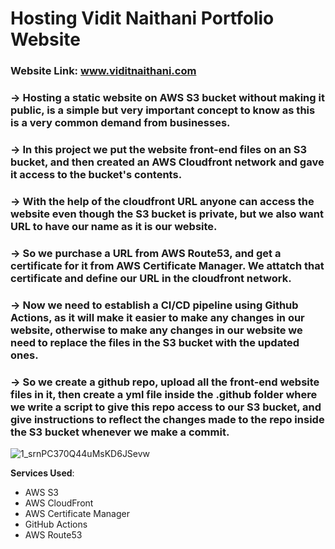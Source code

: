 # Hosting Vidit Naithani Portfolio Website 

### Website Link: www.viditnaithani.com

### -> Hosting a static website on AWS S3 bucket without making it public, is a simple but very important concept to know as this is a very common demand from businesses.
### -> In this project we put the website front-end files on an S3 bucket, and then created an AWS Cloudfront network and gave it access to the bucket's contents.
### -> With the help of the cloudfront URL anyone can access the website even though the S3 bucket is private, but we also want URL to have our name as it is our website.
### -> So we purchase a URL from AWS Route53, and get a certificate for it from AWS Certificate Manager. We attatch that certificate and define our URL in the cloudfront network.
### -> Now we need to establish a CI/CD pipeline using Github Actions, as it will make it easier to make any changes in our website, otherwise to make any changes in our website we need to replace the files in the S3 bucket with the updated ones.
### -> So we create a github repo, upload all the front-end website files in it, then create a yml file inside the .github folder where we write a script to give this repo access to our S3 bucket, and give instructions to reflect the changes made to the repo inside the S3 bucket whenever we make a commit.

![1_srnPC370Q44uMsKD6JSevw](https://github.com/user-attachments/assets/2fc27424-f09a-48d2-9eb6-ba12626161ed)

**Services Used**:

- AWS S3
- AWS CloudFront
- AWS Certificate Manager
- GitHub Actions
- AWS Route53
